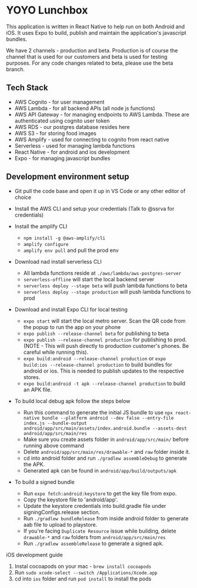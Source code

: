 # YOYO Lunchbox
This application is written in React Native to help run on both Android and iOS. It uses Expo to build,
publish and maintain the application's javascript bundles.

We have 2 channels - production and beta. Production is of course the channel that is used for our customers
and beta is used for testing purposes. For any code changes related to beta, please use the beta branch.

## Tech Stack
- AWS Cognito - for user management
- AWS Lambda - for all backend APIs (all node js functions)
- AWS API Gateway - for managing endpoints to AWS Lambda. These are authenticated using cognito user token
- AWS RDS - our postgres database resides here
- AWS S3 - for storing food images
- AWS Amplify - used for connecting to cognito from react native
- Serverless - used for managing lambda functions
- React Native - for android and ios development
- Expo - for managing javascript bundles

## Development environment setup
- Git pull the code base and open it up in VS Code or any other editor of choice
- Install the AWS CLI and setup your credentials (Talk to @ssrva for credentials)
- Install the amplify CLI
    - `npm install -g @aws-amplify/cli`
    - `amplify configure`
    - `amplify env pull` and pull the prod env
- Download nad install serverless CLI
    - All lambda functions reside at `./aws/lambda/aws-postgres-server`
    - `serverless-offline` will start the local backend server
    - `serverless deploy --stage beta` will push lambda functions to beta
    - `serverless deploy --stage production` will push lambda functions to prod
- Download and install Expo CLI for local testing
    - `expo start` will start the local metro server. Scan the QR code from the popup to run the app on your phone
    - `expo publish --release-channel beta` for publishing to beta
    - `expo publish --release-channel production` for publishing to prod. (NOTE - This will push directly to production customer's phones. Be careful while running this).
    - `expo build:android --release-channel production` or `expo build:ios --release-channel production` to build bundles for android or ios. This is needed to publish updates to the respective stores.
    - `expo build:android -t apk --release-channel production` to build an APK file.

- To build local debug apk follow the steps below
    - Run this command to generate the initial JS bundle to use `npx react-native bundle --platform android --dev false --entry-file index.js --bundle-output android/app/src/main/assets/index.android.bundle --assets-dest android/app/src/main/res`
    - Make sure you create assets folder in `android/app/src/main/` before running above command
    - Delete `android/app/src/main/res/drawable-*` and `raw` folder inside it.
    - cd into android folder and run `./gradlew assembleDebug` to generate the APK.
    - Generated apk can be found in `android/app/build/outputs/apk`

- To build a signed bundle
    - Run `expo fetch:android:keystore` to get the key file from expo.
    - Copy the keystore file to 'android/app'.
    - Update the keystore credentials into build.gradle file under signingConfigs.release section.
    - Run `./gradlew bundleRelease` from inside android folder to generate aab file to upload to playstore.
    - If you're facing `Duplicate Resource` issue while building, delete `drawable-*` and `raw` folders from `android/app/src/main/res`
    - Run `./gradlew assembleRelease` to generate a signed apk.

iOS development guide

1. Instal cocoapods on your mac - `brew install cocoapods`
2. Run `sudo xcode-select --switch /Applications/Xcode.app`
3. cd into `ios` folder and run `pod install` to install the pods